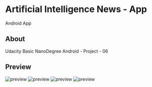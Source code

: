 # Artificial Intelligence News - App
Android App

## About
Udacity Basic NanoDegree Android - Project - 06

## Preview
![preview](../master/preview.png "Artificial Intelligence App")
![preview](../master/preview2.png "Artificial Intelligence App")
![preview](../master/preview3.png "Artificial Intelligence App")
![preview](../master/preview4.png "TArtificial Intelligence App")
